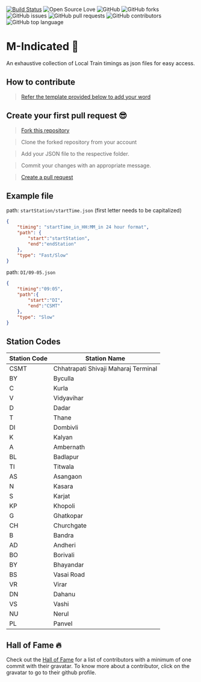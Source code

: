 [![Build Status](https://travis-ci.org/Showndarya/Hacktoberfest.svg?branch=master)](https://travis-ci.org/Showndarya/Hacktoberfest)
![Open Source Love](https://img.shields.io/badge/Open%20Source-%E2%9D%A4-red.svg)
![GitHub](https://img.shields.io/github/license/kjsce-codecell/m-indicated.svg)
![GitHub forks](https://img.shields.io/github/forks/kjsce-codecell/m-indicated.svg)
![GitHub issues](https://img.shields.io/github/issues/kjsce-codecell/m-indicated.svg)
![GitHub pull requests](https://img.shields.io/github/issues-pr/kjsce-codecell/m-indicated.svg)
![GitHub contributors](https://img.shields.io/github/contributors/kjsce-codecell/m-indicated.svg)
![GitHub top language](https://img.shields.io/github/languages/top/kjsce-codecell/m-indicated.svg)

# M-Indicated :book:

An exhaustive collection of Local Train timings as json files for easy access.

## How to contribute 

> [Refer the template provided below to add your word](https://github.com/kjsce-codecell/m-indicated/CONTRIBUTING.md)

## Create your first pull request :sunglasses:

> [Fork this repository](https://help.github.com/articles/fork-a-repo/)

>  Clone the forked repository from your account

> Add your JSON file to the respective folder.

> Commit your changes with an appropriate message.

> [Create a pull request](https://help.github.com/articles/creating-a-pull-request-from-a-fork/)

## Example file
path: `startStation/startTime.json` (first letter needs to be capitalized)
```json
{
    "timing": "startTime_in_HH:MM_in 24 hour format",
    "path": {
        "start":"startStation",
        "end":"endStation"
    },
    "type": "Fast/Slow"
}
```

path: `DI/09-05.json`
```json
{
    "timing":"09:05",
    "path":{
        "start":"DI",
        "end":"CSMT"
    },
    "type": "Slow"
}
```

## Station Codes  
Station Code | Station Name |
--- | --- |
CSMT | Chhatrapati Shivaji Maharaj Terminal |
BY | Byculla |
C | Kurla |
V | Vidyavihar |
D | Dadar |
T | Thane |
DI | Dombivli |
K | Kalyan |
A | Ambernath |
BL | Badlapur |
TI | Titwala |
AS | Asangaon |
N | Kasara |
S | Karjat |
KP | Khopoli |
G | Ghatkopar |
CH | Churchgate |
B | Bandra |
AD | Andheri |
BO | Borivali |
BY | Bhayandar |
BS | Vasai Road |
VR | Virar |
DN | Dahanu |
VS | Vashi |
NU | Nerul |
PL | Panvel |



## Hall of Fame :fire:

Check out the [Hall of Fame](https://www.kjscecodecell.com/m-indicated/) for a list of contributors with a minimum of one commit with their gravatar. To know more about a contributor, click on the gravatar to go to their github profile.
